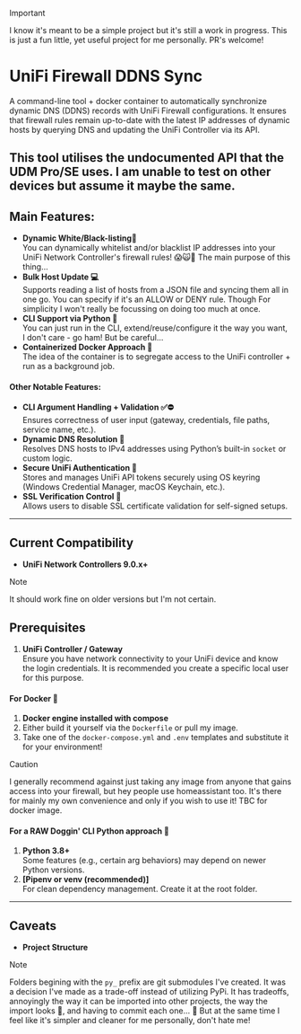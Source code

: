 >[!IMPORTANT]
I know it's meant to be a simple project but it's still a work in progress. This is just a fun little, yet useful project for me personally.
PR's welcome!

# UniFi Firewall DDNS Sync

A command-line tool + docker container to automatically synchronize dynamic DNS (DDNS) records with UniFi Firewall configurations.
It ensures that firewall rules remain up-to-date with the latest IP addresses of dynamic hosts by querying DNS and updating the UniFi Controller via its API.

This tool utilises the undocumented API that the UDM Pro/SE uses. I am unable to test on other devices but assume it maybe the same.
---

## Main Features:  
- **Dynamic White/Black-listing📃**  
  You can dynamically whitelist and/or blacklist IP addresses into your UniFi Network Controller's firewall rules! 😱🙀🤯 The main purpose of this thing...
- **Bulk Host Update 💻**  
  Supports reading a list of hosts from a JSON file and syncing them all in one go.
  You can specify if it's an ALLOW or DENY rule.
  Though For simplicity I won't really be focussing on doing too much at once.
- **CLI Support via Python 🐍**  
  You can just run in the CLI, extend/reuse/configure it the way you want, I don't care - go ham! But be careful...
- **Containerized Docker Approach 🐳**  
  The idea of the container is to segregate access to the UniFi controller + run as a background job.
  

#### Other Notable Features:
- **CLI Argument Handling + Validation ✅⛔**  
  Ensures correctness of user input (gateway, credentials, file paths, service name, etc.).
- **Dynamic DNS Resolution 🛜**  
  Resolves DNS hosts to IPv4 addresses using Python’s built-in `socket` or custom logic.
- **Secure UniFi Authentication 🔐**  
  Stores and manages UniFi API tokens securely using OS keyring (Windows Credential Manager, macOS Keychain, etc.).
- **SSL Verification Control 🛂**  
  Allows users to disable SSL certificate validation for self-signed setups.

---

## Current Compatibility
- **UniFi Network Controllers 9.0.x+**  

> [!NOTE]
It should work fine on older versions but I'm not certain.


## Prerequisites
1. **UniFi Controller / Gateway**  
   Ensure you have network connectivity to your UniFi device and know the login credentials.
   It is recommended you create a specific local user for this purpose.

#### For Docker 🐳
1. **Docker engine installed with compose**  
2. Either build it yourself via the `Dockerfile` or pull my image.
3. Take one of the `docker-compose.yml` and `.env` templates and substitute it for your environment!

> [!CAUTION]
I generally recommend against just taking any image from anyone that gains access into your firewall, but hey people use homeassistant too. It's there for mainly my own convenience and only if you wish to use it! TBC for docker image.

#### For a RAW Doggin' CLI Python approach 🐍
1. **Python 3.8+**  
   Some features (e.g., certain arg behaviors) may depend on newer Python versions.
2. **[Pipenv or venv (recommended)]**  
   For clean dependency management. Create it at the root folder.

---

## Caveats
- **Project Structure**  
> [!NOTE]
Folders begining with the `py_` prefix are git submodules I've created. It was a decision I've made as a trade-off instead of utilizing PyPi.
It has tradeoffs, annoyingly the way it can be imported into other projects, the way the import looks 🤮, and having to commit each one... 🥱
But at the same time I feel like it's simpler and cleaner for me personally, don't hate me! 